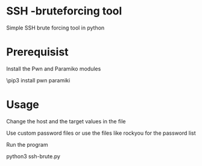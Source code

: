 # SSH -bruteforcing tool
Simple SSH brute forcing tool in python

# Prerequisist

Install the Pwn and Paramiko modules

\pip3 install pwn paramiki

# Usage 

Change the host and the target values in the file

Use custom password files or use the files like rockyou for the password list

Run the program 

python3 ssh-brute.py
